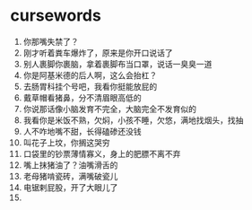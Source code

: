 # cursewords
1. 你那嘴失禁了？
2. 刚才听着粪车爆炸了，原来是你开口说话了
3. 别人裹脚你裹脑，拿着裹脚布当口罩，说话一臭臭一道
4. 你是阿基米德的后人啊，这么会抬杠？
5. 去肠胃科挂个号吧，我看你挺能放屁的
6. 戴草帽看猪鼻，分不清眉眼高低的
7. 你说那话像小脑发育不完全，大脑完全不发育似的
8. 我看你是米饭不熟，欠焖，小孩不睡，欠悠，满地找烟头，找抽
9. 人不咋地嘴不甜，长得磕碜还没钱
10. 叫花子上坟，你搁这哭穷
11. 口袋里的钞票薄情寡义，身上的肥膘不离不弃
12. 嘴上抹猪油了？油嘴滑舌的
13. 老母猪啃瓷砖，满嘴破瓷儿
14. 电锯剌屁股，开了大眼儿了
15. 
